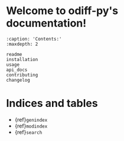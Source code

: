# Welcome to odiff-py's documentation!

```{toctree}
:caption: 'Contents:'
:maxdepth: 2

readme
installation
usage
api_docs
contributing
changelog
```

# Indices and tables

- {ref}`genindex`
- {ref}`modindex`
- {ref}`search`
